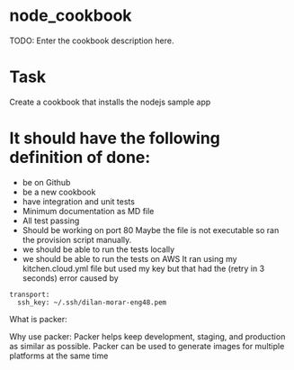 # node_cookbook

TODO: Enter the cookbook description here.

# Task

Create a cookbook that installs the nodejs sample app



# It should have the following definition of done:
- be on Github
- be a new cookbook
- have integration and unit tests
- Minimum documentation as MD file
- All test passing
- Should be working on port 80
Maybe the file is not executable so ran the provision script manually.
- we should be able to run the tests locally
- we should be able to run the tests on AWS
It ran using my kitchen.cloud.yml file but used my key but that had the (retry in 3 seconds) error
caused by
```
transport:
  ssh_key: ~/.ssh/dilan-morar-eng48.pem
```

What is packer:

Why use packer:
Packer helps keep development, staging, and production as similar as possible. Packer can be used to generate images for multiple platforms at the same time
